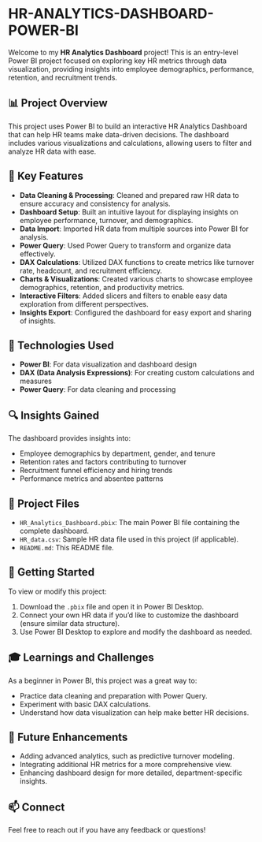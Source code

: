 # HR-ANALYTICS-DASHBOARD-POWER-BI
Welcome to my **HR Analytics Dashboard** project! This is an entry-level Power BI project focused on exploring key HR metrics through data visualization, providing insights into employee demographics, performance, retention, and recruitment trends.

## 📊 Project Overview
This project uses Power BI to build an interactive HR Analytics Dashboard that can help HR teams make data-driven decisions. The dashboard includes various visualizations and calculations, allowing users to filter and analyze HR data with ease.

## 🚀 Key Features
- **Data Cleaning & Processing**: Cleaned and prepared raw HR data to ensure accuracy and consistency for analysis.
- **Dashboard Setup**: Built an intuitive layout for displaying insights on employee performance, turnover, and demographics.
- **Data Import**: Imported HR data from multiple sources into Power BI for analysis.
- **Power Query**: Used Power Query to transform and organize data effectively.
- **DAX Calculations**: Utilized DAX functions to create metrics like turnover rate, headcount, and recruitment efficiency.
- **Charts & Visualizations**: Created various charts to showcase employee demographics, retention, and productivity metrics.
- **Interactive Filters**: Added slicers and filters to enable easy data exploration from different perspectives.
- **Insights Export**: Configured the dashboard for easy export and sharing of insights.

## 📝 Technologies Used
- **Power BI**: For data visualization and dashboard design
- **DAX (Data Analysis Expressions)**: For creating custom calculations and measures
- **Power Query**: For data cleaning and processing

## 🔍 Insights Gained
The dashboard provides insights into:
- Employee demographics by department, gender, and tenure
- Retention rates and factors contributing to turnover
- Recruitment funnel efficiency and hiring trends
- Performance metrics and absentee patterns

## 📂 Project Files
- `HR_Analytics_Dashboard.pbix`: The main Power BI file containing the complete dashboard.
- `HR_data.csv`: Sample HR data file used in this project (if applicable).
- `README.md`: This README file.

## 🚀 Getting Started
To view or modify this project:
1. Download the `.pbix` file and open it in Power BI Desktop.
2. Connect your own HR data if you’d like to customize the dashboard (ensure similar data structure).
3. Use Power BI Desktop to explore and modify the dashboard as needed.

## 🎓 Learnings and Challenges
As a beginner in Power BI, this project was a great way to:
- Practice data cleaning and preparation with Power Query.
- Experiment with basic DAX calculations.
- Understand how data visualization can help make better HR decisions.

## 📝 Future Enhancements
- Adding advanced analytics, such as predictive turnover modeling.
- Integrating additional HR metrics for a more comprehensive view.
- Enhancing dashboard design for more detailed, department-specific insights.

## 📫 Connect
Feel free to reach out if you have any feedback or questions! 
